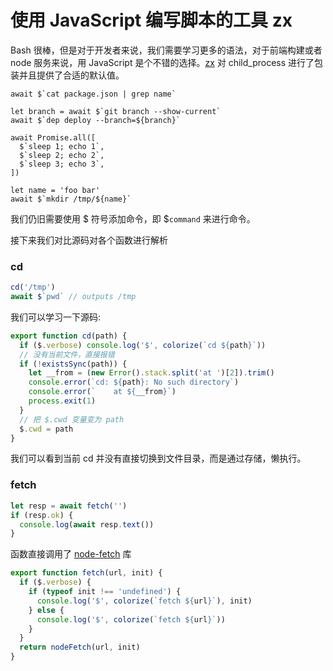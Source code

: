# 使用 JavaScript 编写脚本的工具 zx

Bash 很棒，但是对于开发者来说，我们需要学习更多的语法，对于前端构建或者 node 服务来说，用 JavaScript 是个不错的选择。[zx](https://github.com/google/zx) 对 child_process 进行了包装并且提供了合适的默认值。

```zx
await $`cat package.json | grep name`

let branch = await $`git branch --show-current`
await $`dep deploy --branch=${branch}`

await Promise.all([
  $`sleep 1; echo 1`,
  $`sleep 2; echo 2`,
  $`sleep 3; echo 3`,
])

let name = 'foo bar'
await $`mkdir /tmp/${name}`
```

我们仍旧需要使用 $ 符号添加命令，即 $`command` 来进行命令。

接下来我们对比源码对各个函数进行解析

### cd

```js
cd('/tmp')
await $`pwd` // outputs /tmp
```

我们可以学习一下源码:

```js
export function cd(path) {
  if ($.verbose) console.log('$', colorize(`cd ${path}`))
  // 没有当前文件，直接报错
  if (!existsSync(path)) {
    let __from = (new Error().stack.split('at ')[2]).trim()
    console.error(`cd: ${path}: No such directory`)
    console.error(`    at ${__from}`)
    process.exit(1)
  }
  // 把 $.cwd 变量变为 path
  $.cwd = path
}
```
我们可以看到当前 cd 并没有直接切换到文件目录，而是通过存储，懒执行。

### fetch

```js
let resp = await fetch('')
if (resp.ok) {
  console.log(await resp.text())
}
```

函数直接调用了 [node-fetch](https://www.npmjs.com/package/node-fetch) 库

```js
export function fetch(url, init) {
  if ($.verbose) {
    if (typeof init !== 'undefined') {
      console.log('$', colorize(`fetch ${url}`), init)
    } else {
      console.log('$', colorize(`fetch ${url}`))
    }
  }
  return nodeFetch(url, init)
}
```